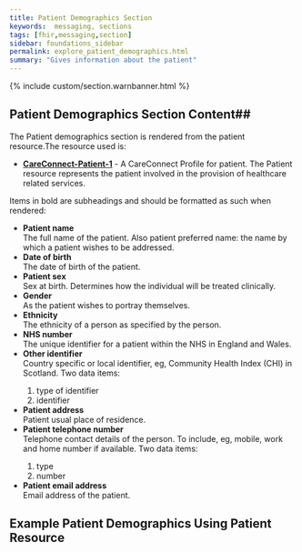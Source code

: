 ```yaml
---
title: Patient Demographics Section
keywords:  messaging, sections
tags: [fhir,messaging,section]
sidebar: foundations_sidebar
permalink: explore_patient_demographics.html
summary: "Gives information about the patient"
---
```

{% include custom/section.warnbanner.html %}


## Patient Demographics Section Content##

The Patient demographics section is rendered from the patient resource.The resource used is:
 
- **[CareConnect-Patient-1](https://fhir.hl7.org.uk/STU3/StructureDefinition/CareConnect-Patient-1)** - A CareConnect Profile for patient. The Patient resource represents the patient involved in the provision of healthcare related services.

Items in bold are subheadings and should be formatted as such when rendered: 

<ul>
<li><b>Patient name</b></li>
The full name of the patient.
Also patient preferred name: the name by which a patient wishes to be addressed.
<li><b>Date of birth</b></li>
The date of birth of the patient.
<li><b>Patient sex</b></li>
Sex at birth. Determines how the individual will be treated clinically.
<li><b>Gender</b></li>
As the patient wishes to portray themselves.
<li><b>Ethnicity</b></li>
The ethnicity of a person as specified by the person.
<li><b>NHS number</b></li>
The unique identifier for a patient within the NHS in England and Wales.
<li><b>Other identifier</b></li>
Country specific or local identifier, eg, Community Health Index (CHI) in Scotland.
Two data items:
<ol>
<li>type of identifier</li>
<li>identifier</li>
</ol>
<li><b>Patient address</b></li>
Patient usual place of residence.
<li><b>Patient telephone number</b></li>
Telephone contact details of the person. To include, eg, mobile, work and home number if available.
Two data items:
<ol><li>type</li>
<li>number</li>
</ol>
<li><b>Patient email address</b></li>
Email address of the patient.</ul>


## Example Patient Demographics Using Patient Resource ##

<script src="https://gist.github.com/IOPS-DEV/af79cf398178936f11f5eb5c5d45c13c.js"></script>






